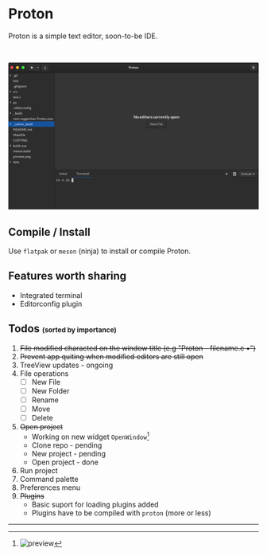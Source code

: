 # Proton

Proton is a simple text editor, soon-to-be IDE.

<br />

![Preview](preview.png)

## Compile / Install
Use `flatpak` or `meson` (ninja) to install or compile Proton.

## Features worth sharing
- Integrated terminal
- Editorconfig plugin

## Todos <span style="font-size: 10pt">(sorted by importance)</span>
1. ~~File modified characted on the window title (e.g "Proton - filename.c •")~~
2. ~~Prevent app quiting when modified editors are still open~~
3. TreeView updates - ongoing
4. File operations
	- [ ] New File
	- [ ] New Folder
	- [ ] Rename
	- [ ] Move
	- [ ] Delete
5. ~~Open project~~
    - Working on new widget `OpenWindow`[^1]
    - Clone repo - pending
    - New project - pending
    - Open project - done
6. Run project
7. Command palette
8. Preferences menu
9. ~~Plugins~~
    - Basic suport for loading plugins added
    - Plugins have to be compiled with `proton` (more or less)

---

[^1]: ![preview](https://imgur.com/axVOeZv.png)